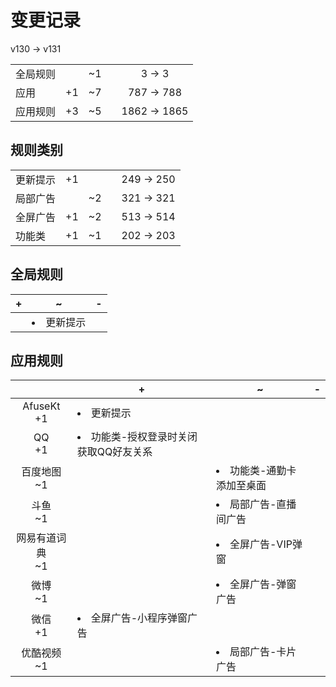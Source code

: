 # 变更记录

v130 -> v131

||||||
|-|:-:|:-:|:-:|:-:|
|全局规则||~1||3 -> 3|
|应用|+1|~7||787 -> 788|
|应用规则|+3|~5||1862 -> 1865|

## 规则类别

||||||
|-|:-:|:-:|:-:|:-:|
|更新提示|+1|||249 -> 250|
|局部广告||~2||321 -> 321|
|全屏广告|+1|~2||513 -> 514|
|功能类|+1|~1||202 -> 203|

## 全局规则

|+|~|-|
|-|-|-|
||<li>更新提示||

## 应用规则

||+|~|-|
|:-:|-|-|-|
|AfuseKt<br>+1|<li>更新提示|||
|QQ<br>+1|<li>功能类-授权登录时关闭获取QQ好友关系|||
|百度地图<br>~1||<li>功能类-通勤卡添加至桌面||
|斗鱼<br>~1||<li>局部广告-直播间广告||
|网易有道词典<br>~1||<li>全屏广告-VIP弹窗||
|微博<br>~1||<li>全屏广告-弹窗广告||
|微信<br>+1|<li>全屏广告-小程序弹窗广告|||
|优酷视频<br>~1||<li>局部广告-卡片广告||
